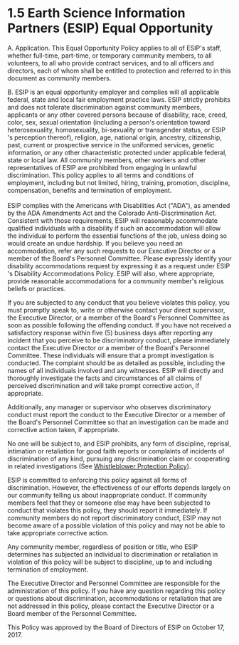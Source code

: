**1.5 Earth Science Information Partners (ESIP) Equal Opportunity**
===================================================================

A.  Application. This Equal Opportunity Policy applies to all of ESIP\'s
    staff, whether full-time, part-time, or temporary community members,
    to all volunteers, to all who provide contract services, and to all
    officers and directors, each of whom shall be entitled to protection
    and referred to in this document as community members.

B.  ESIP is an equal opportunity employer and complies will all
    applicable federal, state and local fair employment practice laws.
    ESIP strictly prohibits and does not tolerate discrimination against
    community members, applicants or any other covered persons because
    of disability, race, creed, color, sex, sexual orientation
    (including a person's orientation toward heterosexuality,
    homosexuality, bi-sexuality or transgender status, or ESIP 's
    perception thereof), religion, age, national origin, ancestry,
    citizenship, past, current or prospective service in the uniformed
    services, genetic information, or any other characteristic protected
    under applicable federal, state or local law. All community members,
    other workers and other representatives of ESIP are prohibited from
    engaging in unlawful discrimination. This policy applies to all
    terms and conditions of employment, including but not limited,
    hiring, training, promotion, discipline, compensation, benefits and
    termination of employment.\
    \
    ESIP complies with the Americans with Disabilities Act ("ADA"), as
    amended by the ADA Amendments Act and the Colorado
    Anti-Discrimination Act. Consistent with those requirements, ESIP
    will reasonably accommodate qualified individuals with a disability
    if such an accommodation will allow the individual to perform the
    essential functions of the job, unless doing so would create an
    undue hardship. If you believe you need an accommodation, refer any
    such requests to our Executive Director or a member of the Board's
    Personnel Committee. Please expressly identify your disability
    accommodations request by expressing it as a request under ESIP 's
    Disability Accommodations Policy. ESIP will also, where appropriate,
    provide reasonable accommodations for a community member's religious
    beliefs or practices.

If you are subjected to any conduct that you believe violates this
policy, you must promptly speak to, write or otherwise contact your
direct supervisor, the Executive Director, or a member of the Board's
Personnel Committee as soon as possible following the offending conduct.
If you have not received a satisfactory response within five (5)
business days after reporting any incident that you perceive to be
discriminatory conduct, please immediately contact the Executive
Director or a member of the Board's Personnel Committee. These
individuals will ensure that a prompt investigation is conducted. The
complaint should be as detailed as possible, including the names of all
individuals involved and any witnesses. ESIP will directly and
thoroughly investigate the facts and circumstances of all claims of
perceived discrimination and will take prompt corrective action, if
appropriate.

Additionally, any manager or supervisor who observes discriminatory
conduct must report the conduct to the Executive Director or a member of
the Board's Personnel Committee so that an investigation can be made and
corrective action taken, if appropriate.

No one will be subject to, and ESIP prohibits, any form of discipline,
reprisal, intimation or retaliation for good faith reports or complaints
of incidents of discrimination of any kind, pursuing any discrimination
claim or cooperating in related investigations (See [Whistleblower
Protection
Policy](https://github.com/ESIPFed/Governance/blob/master/ESIP%20Policies%20and%20Procedures/2.0%20Ethics%20and%20Conduct/ESIP%20P%26P%202.5%20Whistleblower%20Policy.md)).

ESIP is committed to enforcing this policy against all forms of
discrimination. However, the effectiveness of our efforts depends
largely on our community telling us about inappropriate conduct. If
community members feel that they or someone else may have been subjected
to conduct that violates this policy, they should report it immediately.
If community members do not report discriminatory conduct, ESIP may not
become aware of a possible violation of this policy and may not be able
to take appropriate corrective action.

Any community member, regardless of position or title, who ESIP
determines has subjected an individual to discrimination or retaliation
in violation of this policy will be subject to discipline, up to and
including termination of employment.

The Executive Director and Personnel Committee are responsible for the
administration of this policy. If you have any question regarding this
policy or questions about discrimination, accommodations or retaliation
that are not addressed in this policy, please contact the Executive
Director or a Board member of the Personnel Committee.

This Policy was approved by the Board of Directors of ESIP on October
17, 2017.

####
